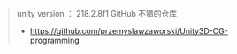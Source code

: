 > unity version ： 218.2.8f1
> GitHub 不错的仓库
>
> - https://github.com/przemyslawzaworski/Unity3D-CG-programming